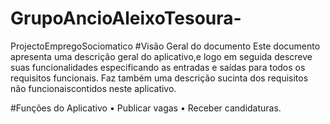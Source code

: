 # GrupoAncioAleixoTesoura-
ProjectoEmpregoSociomatico
#Visão Geral do documento Este documento apresenta uma descrição geral do aplicativo,e logo em seguida descreve suas funcionalidades especificando as entradas e saídas para todos os requisitos funcionais. Faz também uma descrição sucinta dos requisitos não funcionaiscontidos neste aplicativo.

#Funções do Aplicativo •	Publicar vagas •	Receber candidaturas.
